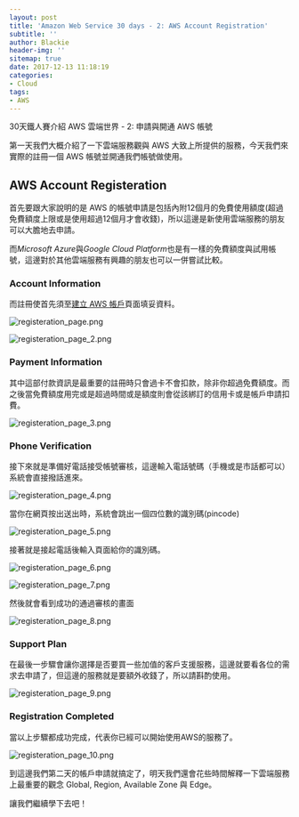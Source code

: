 ```yaml
---
layout: post
title: 'Amazon Web Service 30 days - 2: AWS Account Registration'
subtitle: ''
author: Blackie
header-img: ''
sitemap: true
date: 2017-12-13 11:18:19
categories:
- Cloud
tags:
- AWS
---
```


30天鐵人賽介紹 AWS 雲端世界 - 2: 申請與開通 AWS 帳號

<!-- More -->

第一天我們大概介紹了一下雲端服務觀與 AWS 大致上所提供的服務，今天我們來實際的註冊一個 AWS 帳號並開通我們帳號做使用。

## AWS Account Registeration ##

首先要跟大家說明的是 AWS 的帳號申請是包括內附12個月的免費使用額度(超過免費額度上限或是使用超過12個月才會收錢)，所以這邊是新使用雲端服務的朋友可以大膽地去申請。

而*Microsoft Azure*與*Google Cloud Platform*也是有一樣的免費額度與試用帳號，這邊對於其他雲端服務有興趣的朋友也可以一併嘗試比較。

### Account Information ###

而註冊使首先須至[建立 AWS 帳戶](https://portal.aws.amazon.com/billing/signup)頁面填妥資料。

![registeration_page.png](registeration_page.png)

![registeration_page_2.png](registeration_page_2.png)

### Payment Information ###

其中這部付款資訊是最重要的註冊時只會過卡不會扣款，除非你超過免費額度。而之後當免費額度用完或是超過時間或是額度則會從該綁訂的信用卡或是帳戶申請扣費。

![registeration_page_3.png](registeration_page_3.png)

### Phone Verification ###

接下來就是準備好電話接受帳號審核，這邊輸入電話號碼（手機或是市話都可以）系統會直接撥話進來。

![registeration_page_4.png](registeration_page_4.png)

當你在網頁按出送出時，系統會跳出一個四位數的識別碼(pincode)

![registeration_page_5.png](registeration_page_5.png)

接著就是接起電話後輸入頁面給你的識別碼。

![registeration_page_6.png](registeration_page_6.png)

![registeration_page_7.png](registeration_page_7.png)

然後就會看到成功的通過審核的畫面

![registeration_page_8.png](registeration_page_8.png)

### Support Plan ###

在最後一步驟會讓你選擇是否要買一些加值的客戶支援服務，這邊就要看各位的需求去申請了，但這邊的服務就是要額外收錢了，所以請斟酌使用。

![registeration_page_9.png](registeration_page_9.png)

### Registration Completed ###

當以上步驟都成功完成，代表你已經可以開始使用AWS的服務了。

![registeration_page_10.png](registeration_page_10.png)

到這邊我們第二天的帳戶申請就搞定了，明天我們還會花些時間解釋一下雲端服務上最重要的觀念 Global, Region, Available Zone 與 Edge。

讓我們繼續學下去吧！